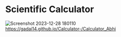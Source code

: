# Scientific Calculator
![Screenshot 2023-12-28 180110](https://github.com/Gadai14/Calculator-/assets/121002242/b943c862-e67d-49f8-8b8a-b86fd9aa1c1d)
https://gadai14.github.io/Calculator-/Calculator_Abhi
